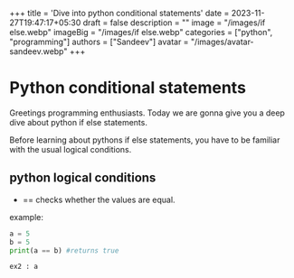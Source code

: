 +++
title = 'Dive into python conditional statements'
date = 2023-11-27T19:47:17+05:30
draft = false
description = ""
image = "/images/if else.webp"
imageBig = "/images/if else.webp"
categories = ["python", "programming"]
authors = ["Sandeev"]
avatar = "/images/avatar-sandeev.webp"
+++

# Python conditional statements

Greetings programming enthusiasts. Today we are gonna give you a deep dive about python if else statements.

Before learning about pythons if else statements, you have to be familiar with the usual logical conditions.

## python logical conditions

- == checks whether the values are equal.

example:

```python
a = 5
b = 5
print(a == b) #returns true
```

    ex2 : a
